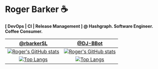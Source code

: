 # Roger Barker ☕ 

**[ DevOps | CI | Release Management ] @ Hashgraph. Software Engineer. Coffee Consumer.**

| [@rbarkerSL](https://github.com/rbarkerSL) | [@DJ-BBot ](https://github.com/DJ-BBot) |
| :--------: | :------: |
| [![Roger's GitHub stats](https://github-readme-stats.vercel.app/api?username=rbarkerSL&show_icons=true&theme=neon)](https://github.com/rbarkerSL/github-readme-stats) | [![Roger's GitHub stats](https://github-readme-stats.vercel.app/api?username=DJ-BBot&show_icons=true&theme=github_dark_dimmed)](https://github.com/rbarkerSL/github-readme-stats) |
| [![Top Langs](https://github-readme-stats.vercel.app/api/top-langs/?username=rbarkerSL&show_icons=true&theme=neon)](https://github.com/rbarkerSL/github-readme-stats) | [![Top Langs](https://github-readme-stats.vercel.app/api/top-langs/?username=DJ-BBot&show_icons=true&theme=github_dark_dimmed)](https://github.com/DJ-BBot/github-readme-stats) |
<!--
| <img src="https://github-readme-streak-stats.herokuapp.com/?user=rbarkerSL&theme=neon&hide_border=false" height="210" width="400"> | <img src="https://github-readme-streak-stats.herokuapp.com/?user=DJ-BBot&theme=github_dark_dimmed&hide_border=false" height="210" width="400"> |
-->

<!--
**rbarkerSL/rbarkerSL** is a ✨ _special_ ✨ repository because its `README.md` (this file) appears on your GitHub profile.

Here are some ideas to get you started:

- 🔭 I’m currently working on ...
- 🌱 I’m currently learning ...
- 👯 I’m looking to collaborate on ...
- 🤔 I’m looking for help with ...
- 💬 Ask me about ...
- 📫 How to reach me: ...
- 😄 Pronouns: ...
- ⚡ Fun fact: ...
-->
